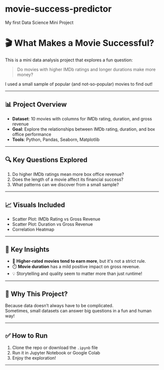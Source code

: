 # movie-success-predictor
My first Data Science Mini Project

# 🎬 What Makes a Movie Successful?

This is a mini data analysis project that explores a fun question:

> Do movies with higher IMDb ratings and longer durations make more money?

I used a small sample of popular (and not-so-popular) movies to find out!

---

## 📊 Project Overview

- **Dataset**: 10 movies with columns for IMDb rating, duration, and gross revenue
- **Goal**: Explore the relationships between IMDb rating, duration, and box office performance
- **Tools**: Python, Pandas, Seaborn, Matplotlib

---

## 🔍 Key Questions Explored

1. Do higher IMDb ratings mean more box office revenue?
2. Does the length of a movie affect its financial success?
3. What patterns can we discover from a small sample?

---

## 📈 Visuals Included

- Scatter Plot: IMDb Rating vs Gross Revenue
- Scatter Plot: Duration vs Gross Revenue
- Correlation Heatmap

---

## 🧠 Key Insights

- 🎯 **Higher-rated movies tend to earn more**, but it's not a strict rule.
- ⏱️ **Movie duration** has a mild positive impact on gross revenue.
- 💡 Storytelling and quality seem to matter more than just runtime!

---

## 🤹 Why This Project?

Because data doesn’t always have to be complicated.  
Sometimes, small datasets can answer big questions in a fun and human way!

---

## ✅ How to Run

1. Clone the repo or download the `.ipynb` file
2. Run it in Jupyter Notebook or Google Colab
3. Enjoy the exploration!

---


